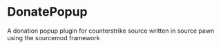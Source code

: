 # DonatePopup
A donation popup plugin for counterstrike source written in source pawn using the sourcemod framework

